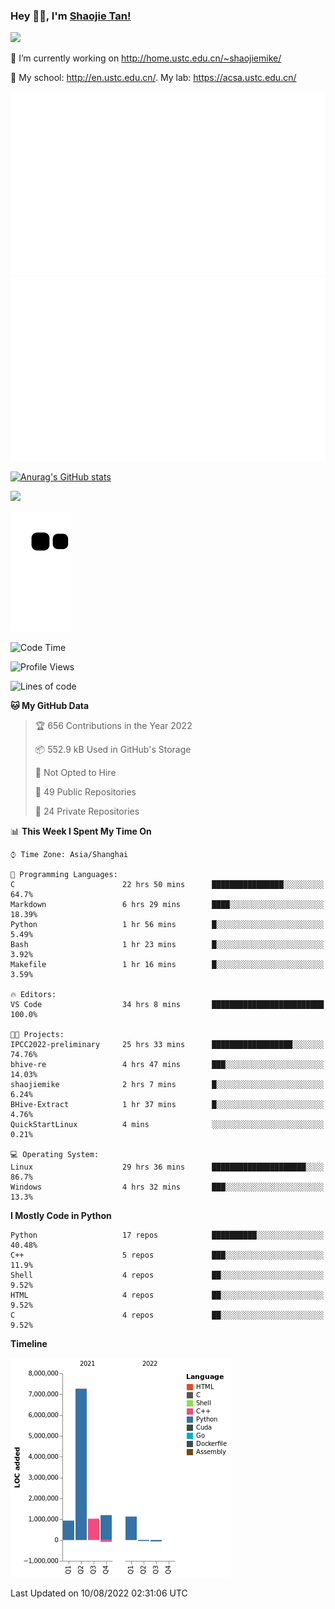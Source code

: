 

<!--
**Kirrito-k423/Kirrito-k423** is a ✨ _special_ ✨ repository because its `README.md` (this file) appears on your GitHub profile.

Here are some ideas to get you started:

- 🔭 I’m currently working on ...
- 🌱 I’m currently learning ...
- 👯 I’m looking to collaborate on ...
- 🤔 I’m looking for help with ...
- 💬 Ask me about ...
- 📫 How to reach me: ...
- 😄 Pronouns: ...
- ⚡ Fun fact: ...
-->
### Hey 👋🏽, I'm [Shaojie Tan!](http://home.ustc.edu.cn/~shaojiemike/about)

![](https://visitor-badge.glitch.me/badge?page_id=Kirrito-k423.Kirrito-k423)

🔭 I’m currently working on http://home.ustc.edu.cn/~shaojiemike/

👯 My school: http://en.ustc.edu.cn/. My lab: https://acsa.ustc.edu.cn/

![](https://github.com/Kirrito-k423/github-stats/blob/master/generated/overview.svg)
![](https://github.com/Kirrito-k423/github-stats/blob/master/generated/languages.svg)

[![Anurag's GitHub stats](https://github-readme-stats.vercel.app/api?username=Kirrito-k423&theme=flag-india&show_icons=true&hide=stars,prs,issues,contribs)](https://github.com/anuraghazra/github-readme-stats)

![](https://github-profile-summary-cards.vercel.app/api/cards/profile-details?username=Kirrito-k423&theme=vue)

![snake gif](https://github.com/Kirrito-k423/Kirrito-k423/blob/output/github-contribution-grid-snake.svg)

<!--START_SECTION:waka-->
![Code Time](http://img.shields.io/badge/Code%20Time-0%20secs-blue)

![Profile Views](http://img.shields.io/badge/Profile%20Views-0-blue)

![Lines of code](https://img.shields.io/badge/From%20Hello%20World%20I%27ve%20Written-11%20Million%20lines%20of%20code-blue)

**🐱 My GitHub Data** 

> 🏆 656 Contributions in the Year 2022
 > 
> 📦 552.9 kB Used in GitHub's Storage 
 > 
> 🚫 Not Opted to Hire
 > 
> 📜 49 Public Repositories 
 > 
> 🔑 24 Private Repositories  
 > 
📊 **This Week I Spent My Time On** 

```text
⌚︎ Time Zone: Asia/Shanghai

💬 Programming Languages: 
C                        22 hrs 50 mins      ████████████████░░░░░░░░░   64.7% 
Markdown                 6 hrs 29 mins       ████░░░░░░░░░░░░░░░░░░░░░   18.39% 
Python                   1 hr 56 mins        █░░░░░░░░░░░░░░░░░░░░░░░░   5.49% 
Bash                     1 hr 23 mins        █░░░░░░░░░░░░░░░░░░░░░░░░   3.92% 
Makefile                 1 hr 16 mins        █░░░░░░░░░░░░░░░░░░░░░░░░   3.59%

🔥 Editors: 
VS Code                  34 hrs 8 mins       █████████████████████████   100.0%

🐱‍💻 Projects: 
IPCC2022-preliminary     25 hrs 33 mins      ██████████████████░░░░░░░   74.76% 
bhive-re                 4 hrs 47 mins       ███░░░░░░░░░░░░░░░░░░░░░░   14.03% 
shaojiemike              2 hrs 7 mins        █░░░░░░░░░░░░░░░░░░░░░░░░   6.24% 
BHive-Extract            1 hr 37 mins        █░░░░░░░░░░░░░░░░░░░░░░░░   4.76% 
QuickStartLinux          4 mins              ░░░░░░░░░░░░░░░░░░░░░░░░░   0.21%

💻 Operating System: 
Linux                    29 hrs 36 mins      █████████████████████░░░░   86.7% 
Windows                  4 hrs 32 mins       ███░░░░░░░░░░░░░░░░░░░░░░   13.3%

```

**I Mostly Code in Python** 

```text
Python                   17 repos            ██████████░░░░░░░░░░░░░░░   40.48% 
C++                      5 repos             ███░░░░░░░░░░░░░░░░░░░░░░   11.9% 
Shell                    4 repos             ██░░░░░░░░░░░░░░░░░░░░░░░   9.52% 
HTML                     4 repos             ██░░░░░░░░░░░░░░░░░░░░░░░   9.52% 
C                        4 repos             ██░░░░░░░░░░░░░░░░░░░░░░░   9.52%

```


**Timeline**

![Chart not found](https://raw.githubusercontent.com/Kirrito-k423/Kirrito-k423/main/charts/bar_graph.png) 


 Last Updated on 10/08/2022 02:31:06 UTC
<!--END_SECTION:waka-->

